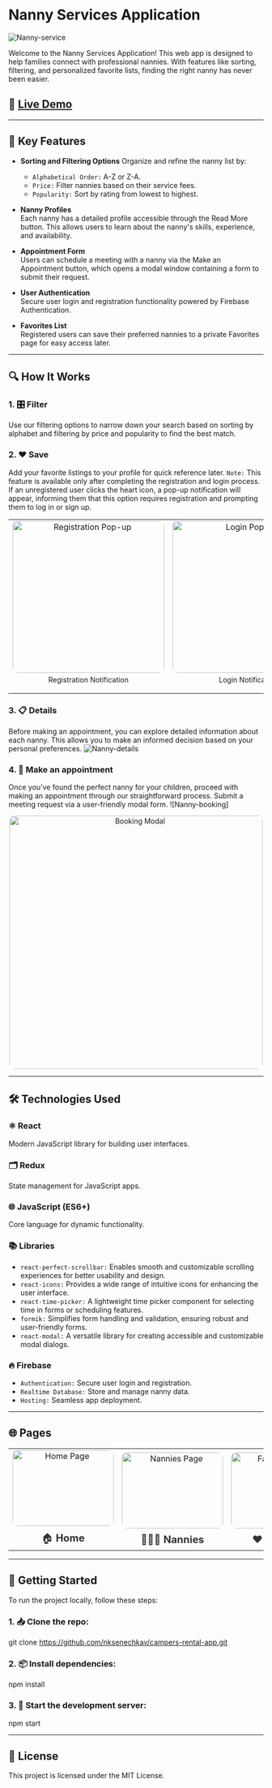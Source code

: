 # Nanny Services Application

![Nanny-service](https://github.com/nksenechkav/nanny-services-app/blob/main/public/favicon.png?raw=true)

Welcome to the Nanny Services Application! This web app is designed to help families connect with professional nannies. With features like sorting, filtering, and personalized favorite lists, finding the right nanny has never been easier.

## 🚀 [Live Demo](https://nanny-services-app.web.app/)

--------------------------------------------------------------------------------------------------------------------------------------------

## 🌟 Key Features

- **Sorting and Filtering Options**
  Organize and refine the nanny list by:
  - `Alphabetical Order:` A-Z or Z-A.
  - `Price:` Filter nannies based on their service fees.
  - `Popularity:` Sort by rating from lowest to highest.

- **Nanny Profiles**  
  Each nanny has a detailed profile accessible through the Read More button. This allows users to learn about the nanny's skills, experience, and availability.

- **Appointment Form**  
  Users can schedule a meeting with a nanny via the Make an Appointment button, which opens a modal window containing a form to submit their request.

- **User Authentication**  
  Secure user login and registration functionality powered by Firebase Authentication.

- **Favorites List**  
  Registered users can save their preferred nannies to a private Favorites page for easy access later.

--------------------------------------------------------------------------------------------------------------------------------------------

## 🔍 How It Works

### 1. 🎛️ Filter
Use our filtering options to narrow down your search based on sorting by alphabet and filtering by price and popularity to find the best match.

### 2. ❤️ Save
Add your favorite listings to your profile for quick reference later.
`Note:` This feature is available only after completing the registration and login process. If an unregistered user clicks the heart icon, a pop-up notification will appear, informing them that this option requires registration and prompting them to log in or sign up.
<table> <tr> <td align="center" style="width:50%;"> <img src="https://github.com/nksenechkav/nanny-services-app/blob/main/public/register.png?raw=true" alt="Registration Pop-up" width="300px" style="border-radius:10px;"> <p style="font-size:14px; margin-top:5px;">Registration Notification</p> </td> <td align="center" style="width:50%;"> <img src="https://github.com/nksenechkav/nanny-services-app/blob/main/public/login.png?raw=true" alt="Login Pop-up" width="300px" style="border-radius:10px;"> <p style="font-size:14px; margin-top:5px;">Login Notification</p> </td> </tr> </table>

### 3. 📋 Details
Before making an appointment, you can explore detailed information about each nanny. This allows you to make an informed decision based on your personal preferences.
![Nanny-details](https://github.com/nksenechkav/nanny-services-app/blob/main/public/details.png?raw=true)

### 4. 📅 Make an appointment
Once you’ve found the perfect nanny for your children, proceed with making an appointment through our straightforward process. Submit a meeting request via a user-friendly modal form.
![Nanny-booking]<p align="center"> <img src="https://github.com/nksenechkav/nanny-services-app/blob/main/public/booking.png?raw=true" alt="Booking Modal" width="500px" style="border-radius:10px;"> </p>

--------------------------------------------------------------------------------------------------------------------------------------------

## 🛠 Technologies Used

### ⚛️ React
Modern JavaScript library for building user interfaces.

### 🗂️ Redux
State management for JavaScript apps.

### 🌐 JavaScript (ES6+)
Core language for dynamic functionality.

### 📚 Libraries
- `react-perfect-scrollbar:` Enables smooth and customizable scrolling experiences for better usability and design.
- `react-icons:` Provides a wide range of intuitive icons for enhancing the user interface.
- `react-time-picker:` A lightweight time picker component for selecting time in forms or scheduling features.
- `formik:` Simplifies form handling and validation, ensuring robust and user-friendly forms.
- `react-modal:` A versatile library for creating accessible and customizable modal dialogs.

### 🔥 Firebase
- `Authentication:` Secure user login and registration.
- `Realtime Database:` Store and manage nanny data.
- `Hosting:` Seamless app deployment.

--------------------------------------------------------------------------------------------------------------------------------------------

## 🌐 Pages

<table align="center"> <tr> <td align="center" style="margin:10px;"> <a href="https://nanny-services-app.firebaseapp.com/" target="_blank" style="text-decoration:none;"> <img src="https://github.com/nksenechkav/nanny-services-app/blob/main/public/home.png?raw=true" alt="Home Page" width="200px" height="150px" style="border-radius:10px;"/> <div style="font-size:20px; margin-top:10px; color:#333;"> 🏠 <strong>Home</strong> </div> </a> </td> <td align="center" style="margin:10px;"> <a href="https://nanny-services-app.firebaseapp.com/catalog" target="_blank" style="text-decoration:none;"> <img src="https://github.com/nksenechkav/nanny-services-app/blob/main/public/catalog.png?raw=true" alt="Nannies Page" width="200px" height="150px" style="border-radius:10px;"/> <div style="font-size:20px; margin-top:10px; color:#333;"> 👩‍👧‍👦 <strong>Nannies</strong> </div> </a> </td> <td align="center" style="margin:10px;"> <a href="https://nanny-services-app.firebaseapp.com/favourites" target="_blank" style="text-decoration:none;"> <img src="https://github.com/nksenechkav/nanny-services-app/blob/main/public/favourites.png?raw=true" alt="Favorites Page" width="200px" height="150px" style="border-radius:10px;"/> <div style="font-size:20px; margin-top:10px; color:#333;"> ❤️ <strong>Favorites</strong> </div> </a> </td> </tr> </table>

--------------------------------------------------------------------------------------------------------------------------------------------

## 🏁 Getting Started

To run the project locally, follow these steps:

### 1. 📥 Clone the repo:

git clone https://github.com/nksenechkav/campers-rental-app.git

### 2. 📦 Install dependencies:

npm install

### 3. 🚀 Start the development server:

npm start

--------------------------------------------------------------------------------------------------------------------------------------------

## 📝 License

This project is licensed under the MIT License.

